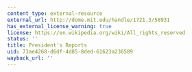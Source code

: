 ```yaml
---
content_type: external-resource
external_url: http://dome.mit.edu/handle/1721.3/58931
has_external_license_warning: true
license: https://en.wikipedia.org/wiki/All_rights_reserved
status: ''
title: President's Reports
uid: 73ae4268-d6df-4d85-8ded-61623a236589
wayback_url: ''
---
```

